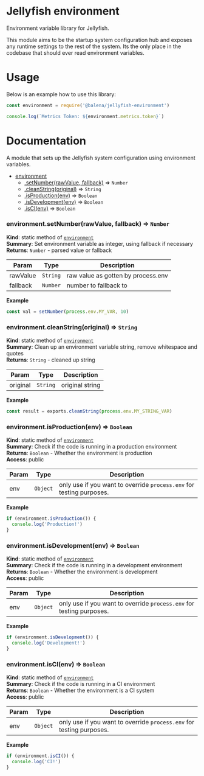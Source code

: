 # Jellyfish environment

Environment variable library for Jellyfish.

This module aims to be the startup system configuration hub and exposes any
runtime settings to the rest of the system. Its the only place in the
codebase that should ever read environment variables.

# Usage

Below is an example how to use this library:

```js
const environment = require('@balena/jellyfish-environment')

console.log(`Metrics Token: ${environment.metrics.token}`)
```

# Documentation

A module that sets up the Jellyfish system configuration using environment variables.


* [environment](#module_environment)
    * [.setNumber(rawValue, fallback)](#module_environment.setNumber) ⇒ <code>Number</code>
    * [.cleanString(original)](#module_environment.cleanString) ⇒ <code>String</code>
    * [.isProduction(env)](#module_environment.isProduction) ⇒ <code>Boolean</code>
    * [.isDevelopment(env)](#module_environment.isDevelopment) ⇒ <code>Boolean</code>
    * [.isCI(env)](#module_environment.isCI) ⇒ <code>Boolean</code>

<a name="module_environment.setNumber"></a>

### environment.setNumber(rawValue, fallback) ⇒ <code>Number</code>
**Kind**: static method of [<code>environment</code>](#module_environment)  
**Summary**: Set environment variable as integer, using fallback if necessary  
**Returns**: <code>Number</code> - parsed value or fallback  

| Param | Type | Description |
| --- | --- | --- |
| rawValue | <code>String</code> | raw value as gotten by process.env |
| fallback | <code>Number</code> | number to fallback to |

**Example**  
```js
const val = setNumber(process.env.MY_VAR, 10)
```
<a name="module_environment.cleanString"></a>

### environment.cleanString(original) ⇒ <code>String</code>
**Kind**: static method of [<code>environment</code>](#module_environment)  
**Summary**: Clean up an environment variable string, remove whitespace and quotes  
**Returns**: <code>String</code> - cleaned up string  

| Param | Type | Description |
| --- | --- | --- |
| original | <code>String</code> | original string |

**Example**  
```js
const result = exports.cleanString(process.env.MY_STRING_VAR)
```
<a name="module_environment.isProduction"></a>

### environment.isProduction(env) ⇒ <code>Boolean</code>
**Kind**: static method of [<code>environment</code>](#module_environment)  
**Summary**: Check if the code is running in a production environment  
**Returns**: <code>Boolean</code> - Whether the environment is production  
**Access**: public  

| Param | Type | Description |
| --- | --- | --- |
| env | <code>Object</code> | only use if you want to override `process.env` for testing purposes. |

**Example**  
```js
if (environment.isProduction()) {
  console.log('Production!')
}
```
<a name="module_environment.isDevelopment"></a>

### environment.isDevelopment(env) ⇒ <code>Boolean</code>
**Kind**: static method of [<code>environment</code>](#module_environment)  
**Summary**: Check if the code is running in a development environment  
**Returns**: <code>Boolean</code> - Whether the environment is development  
**Access**: public  

| Param | Type | Description |
| --- | --- | --- |
| env | <code>Object</code> | only use if you want to override `process.env` for testing purposes. |

**Example**  
```js
if (environment.isDevelopment()) {
  console.log('Development!')
}
```
<a name="module_environment.isCI"></a>

### environment.isCI(env) ⇒ <code>Boolean</code>
**Kind**: static method of [<code>environment</code>](#module_environment)  
**Summary**: Check if the code is running in a CI environment  
**Returns**: <code>Boolean</code> - Whether the environment is a CI system  
**Access**: public  

| Param | Type | Description |
| --- | --- | --- |
| env | <code>Object</code> | only use if you want to override `process.env` for testing purposes. |

**Example**  
```js
if (environment.isCI()) {
  console.log('CI!')
}
```
